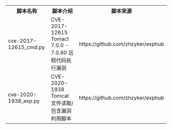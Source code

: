 <table>
<tr>
    <th>脚本名称</th>
    <th>脚本介绍</th>
    <th>脚本来源</th>
</tr>
<tr>
    <td>cve-2017-12615_cmd.py</td>
    <td>CVE-2017-12615 Tomact 7.0.0 - 7.0.80 远程代码执行漏洞</td>
    <td>https://github.com/zhzyker/exphub</td>
</tr>
<tr>
    <td>cve-2020-1938_exp.py</td>
    <td>CVE-2020-1938 Tomcat 文件读取/包含漏洞利用脚本</td>
    <td>https://github.com/zhzyker/exphub</td>
</tr>
